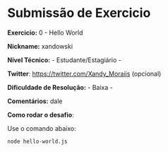 # Submissão de Exercicio

**Exercicio:** 0 - Hello World

**Nickname:** xandowski

**Nível Técnico:** - Estudante/Estagiário -

**Twitter**: https://twitter.com/Xandy_Moraiis (opcional)

**Dificuldade de Resolução:** - Baixa -

**Comentários:** dale

**Como rodar o desafio**: 

Use o comando abaixo: 
```bash
node hello-world.js
```
